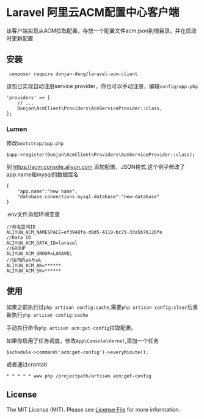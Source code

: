 # Laravel 阿里云ACM配置中心客户端

该客户端实现从ACM拉取配置，存放一个配置文件acm.json到根目录。并在启动时更新配置

## 安装

 ```
  composer require donjan-deng/laravel-acm-client
 ```
该包已实现自动注册service provider，你也可以手动注册，编辑`config/app.php`

```
'providers' => [
    // ...
    Donjan\AcmClient\Providers\AcmServiceProvider::class,
];
```
### Lumen

修改`bootstrap/app.php`

```
$app->register(Donjan\AcmClient\Providers\AcmServiceProvider::class);
```

到 https://acm.console.aliyun.com 添加配置，JSON格式,这个例子修改了app.name和mysql的数据库名

```
{
    "app.name":"new name",
    "database.connections.mysql.database":"new-database"
}
```

.env文件添加环境变量

```
//命名空间ID
ALIYUN_ACM_NAMESPACE=ef3948fa-d0d5-4119-bc75-33a5b76126fe
//Data ID
ALIYUN_ACM_DATA_ID=laravel
//GROUP
ALIYUN_ACM_GROUP=LARAVEL
//访问的ak与sk
ALIYUN_ACM_AK=******
ALIYUN_ACM_SK=******
```
## 使用

如果之前执行过`php artisan config:cache`,需要`php artisan config:clear`后重新执行`php artisan config:cache`

手动执行命令`php artisan acm:get-config`拉取配置。

如果你启用了任务调度，修改`App\Console\Kernel`,添加一个任务

```
$schedule->command('acm:get-config')->everyMinute();
```

或者通过crontab

`* * * * * www php /projectpath/artisan acm:get-config`

## License

The MIT License (MIT). Please see [License File](LICENSE.md) for more information.
